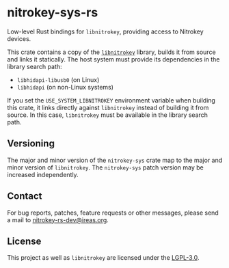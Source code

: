# nitrokey-sys-rs

Low-level Rust bindings for `libnitrokey`, providing access to Nitrokey
devices.

This crate contains a copy of the [`libnitrokey`][] library, builds it from
source and links it statically.  The host system must provide its dependencies
in the library search path:

- `libhidapi-libusb0` (on Linux)
- `libhidapi` (on non-Linux systems)

If you set the `USE_SYSTEM_LIBNITROKEY` environment variable when building this
crate, it links directly against `libnitrokey` instead of building it from
source.  In this case, `libnitrokey` must be available in the library search
path.

## Versioning

The major and minor version of the `nitrokey-sys` crate map to the major and
minor version of `libnitrokey`.  The `nitrokey-sys` patch version may be
increased independently.

## Contact

For bug reports, patches, feature requests or other messages, please send a
mail to [nitrokey-rs-dev@ireas.org][].

## License

This project as well as `libnitrokey` are licensed under the [LGPL-3.0][].

[`libnitrokey`]: https://github.com/nitrokey/libnitrokey
[nitrokey-rs-dev@ireas.org]: mailto:nitrokey-rs-dev@ireas.org
[LGPL-3.0]: https://opensource.org/licenses/lgpl-3.0.html
